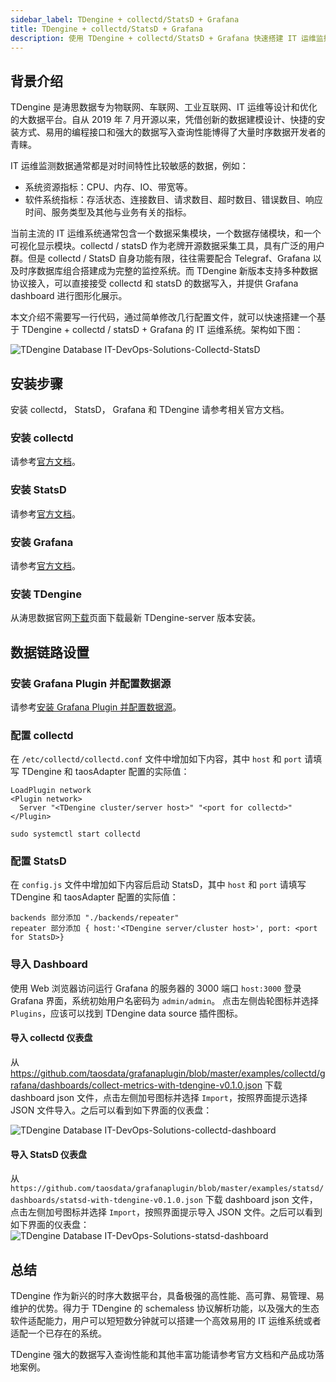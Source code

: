 ```yaml
---
sidebar_label: TDengine + collectd/StatsD + Grafana
title: TDengine + collectd/StatsD + Grafana
description: 使用 TDengine + collectd/StatsD + Grafana 快速搭建 IT 运维监控系统
---
```


## 背景介绍

TDengine 是涛思数据专为物联网、车联网、工业互联网、IT 运维等设计和优化的大数据平台。自从 2019 年 7 月开源以来，凭借创新的数据建模设计、快捷的安装方式、易用的编程接口和强大的数据写入查询性能博得了大量时序数据开发者的青睐。

IT 运维监测数据通常都是对时间特性比较敏感的数据，例如：

- 系统资源指标：CPU、内存、IO、带宽等。
- 软件系统指标：存活状态、连接数目、请求数目、超时数目、错误数目、响应时间、服务类型及其他与业务有关的指标。

当前主流的 IT 运维系统通常包含一个数据采集模块，一个数据存储模块，和一个可视化显示模块。collectd / statsD 作为老牌开源数据采集工具，具有广泛的用户群。但是 collectd / StatsD 自身功能有限，往往需要配合 Telegraf、Grafana 以及时序数据库组合搭建成为完整的监控系统。而 TDengine 新版本支持多种数据协议接入，可以直接接受 collectd 和 statsD 的数据写入，并提供 Grafana dashboard 进行图形化展示。

本文介绍不需要写一行代码，通过简单修改几行配置文件，就可以快速搭建一个基于 TDengine + collectd / statsD + Grafana 的 IT 运维系统。架构如下图：

![TDengine Database IT-DevOps-Solutions-Collectd-StatsD](./IT-DevOps-Solutions-Collectd-StatsD.webp)

## 安装步骤

安装 collectd， StatsD， Grafana 和 TDengine 请参考相关官方文档。

### 安装 collectd

请参考[官方文档](https://collectd.org/documentation.shtml)。

### 安装 StatsD

请参考[官方文档](https://github.com/statsd/statsd)。

### 安装 Grafana

请参考[官方文档](https://grafana.com/grafana/download)。

### 安装 TDengine

从涛思数据官网[下载](http://taosdata.com/cn/all-downloads/)页面下载最新 TDengine-server 版本安装。

## 数据链路设置

### 安装 Grafana Plugin 并配置数据源

请参考[安装 Grafana Plugin 并配置数据源](../../third-party/grafana/#%E5%AE%89%E8%A3%85-grafana-plugin-%E5%B9%B6%E9%85%8D%E7%BD%AE%E6%95%B0%E6%8D%AE%E6%BA%90)。

### 配置 collectd

在 `/etc/collectd/collectd.conf` 文件中增加如下内容，其中 `host` 和 `port` 请填写 TDengine 和 taosAdapter 配置的实际值：

```
LoadPlugin network
<Plugin network>
  Server "<TDengine cluster/server host>" "<port for collectd>"
</Plugin>

sudo systemctl start collectd
```

### 配置 StatsD

在 `config.js` 文件中增加如下内容后启动 StatsD，其中 `host` 和 `port` 请填写 TDengine 和 taosAdapter 配置的实际值：

```
backends 部分添加 "./backends/repeater"
repeater 部分添加 { host:'<TDengine server/cluster host>', port: <port for StatsD>}
```

### 导入 Dashboard

使用 Web 浏览器访问运行 Grafana 的服务器的 3000 端口 `host:3000` 登录 Grafana 界面，系统初始用户名密码为 `admin/admin`。
点击左侧齿轮图标并选择 `Plugins`，应该可以找到 TDengine data source 插件图标。

#### 导入 collectd 仪表盘

从 https://github.com/taosdata/grafanaplugin/blob/master/examples/collectd/grafana/dashboards/collect-metrics-with-tdengine-v0.1.0.json 下载 dashboard json 文件，点击左侧加号图标并选择 `Import`，按照界面提示选择 JSON 文件导入。之后可以看到如下界面的仪表盘：

![TDengine Database IT-DevOps-Solutions-collectd-dashboard](./IT-DevOps-Solutions-collectd-dashboard.webp)

#### 导入 StatsD 仪表盘

从 `https://github.com/taosdata/grafanaplugin/blob/master/examples/statsd/dashboards/statsd-with-tdengine-v0.1.0.json` 下载 dashboard json 文件，点击左侧加号图标并选择 `Import`，按照界面提示导入 JSON 文件。之后可以看到如下界面的仪表盘：
![TDengine Database IT-DevOps-Solutions-statsd-dashboard](./IT-DevOps-Solutions-statsd-dashboard.webp)

## 总结

TDengine 作为新兴的时序大数据平台，具备极强的高性能、高可靠、易管理、易维护的优势。得力于 TDengine 的 schemaless 协议解析功能，以及强大的生态软件适配能力，用户可以短短数分钟就可以搭建一个高效易用的 IT 运维系统或者适配一个已存在的系统。

TDengine 强大的数据写入查询性能和其他丰富功能请参考官方文档和产品成功落地案例。
